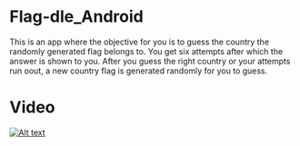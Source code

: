 # Flag-dle_Android

This is an app where the objective for you is to guess the country the randomly generated flag belongs to. You get six attempts after which the answer is shown to you. After you guess the right country or your attempts run oout, a new country flag is generated randomly for you to guess. 

# Video
[![Alt text](https://img.youtube.com/vi/VID/0.jpg)](https://youtu.be/wjzJjFvMYR4)
